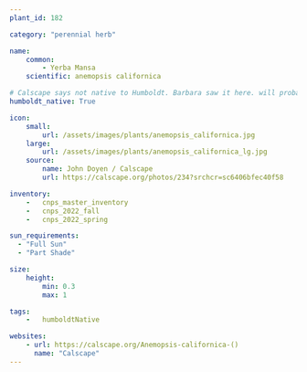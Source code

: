 ```yaml
---
plant_id: 182 

category: "perennial herb"

name: 
    common: 
        - Yerba Mansa 
    scientific: anemopsis californica 

# Calscape says not native to Humboldt. Barbara saw it here. will probably change it to adhere to calscape later
humboldt_native: True

icon: 
    small: 
        url: /assets/images/plants/anemopsis_californica.jpg 
    large: 
        url: /assets/images/plants/anemopsis_californica_lg.jpg 
    source: 
        name: John Doyen / Calscape
        url: https://calscape.org/photos/234?srchcr=sc6406bfec40f58 

inventory: 
    -   cnps_master_inventory
    -   cnps_2022_fall
    -   cnps_2022_spring

sun_requirements:
  - "Full Sun"
  - "Part Shade"

size:
    height: 
        min: 0.3
        max: 1

tags:  
    -   humboldtNative

websites:
    - url: https://calscape.org/Anemopsis-californica-() 
      name: "Calscape"
---
```








